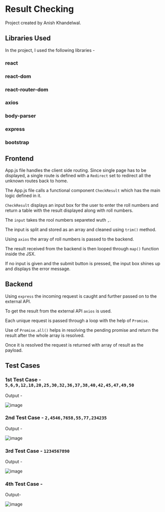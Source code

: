 # Result Checking

Project created by Anish Khandelwal.

## Libraries Used

In the project, I used the following libraries -

### react
### react-dom
### react-router-dom
### axios
### body-parser
### express
### bootstrap

## Frontend

App.js file handles the client side routing. Since single page has to be displayed, a single route is defined with a `Redirect` set to redirect all the unknown routes back to home.

The App.js file calls a functional component `CheckResult` which has the main logic defined in it.

`CheckResult` displays an input box for the user to enter the roll numbers and return a table with the result displayed along with roll numbers.

The `input` takes the rool numbers separeted wuth `,`.

The input is split and stored as an array and cleaned using `trim()` method.

Using `axios` the array of roll numbers is passed to the backend.

The result received from the backend is then looped through `map()` function inside the JSX.

If no input is given and the submit button is pressed, the input box shines up and displays the error message.


## Backend

Using `express` the incoming request is caught and further passed on to the external API.

To get the result from the external API `axios` is used.

Each unique request is passed through a loop with the help of `Promise`.

Use of `Promise.all()` helps in resolving the pending promise and return the result after the whole array is resolved.

Once it is resolved the request is returned with array of result as the payload.

## Test Cases

### 1st Test Case - `5,6,9,12,18,20,25,30,32,36,37,38,40,42,45,47,49,50`

Output - 

![image](https://user-images.githubusercontent.com/55437843/112727138-f7095a00-8f46-11eb-8221-a8c7b3dc5de9.png)


### 2nd Test Case - `2,4546,7658,55,77,234235`

Output - 

![image](https://user-images.githubusercontent.com/55437843/112727308-fae9ac00-8f47-11eb-8684-08d7ec745000.png)

### 3rd Test Case - `1234567890`

Output - 

![image](https://user-images.githubusercontent.com/55437843/112727339-25d40000-8f48-11eb-873c-2d7b56e9a912.png)


### 4th Test Case - ` `

Output- 

![image](https://user-images.githubusercontent.com/55437843/112727368-397f6680-8f48-11eb-97a6-a5088221148c.png)


